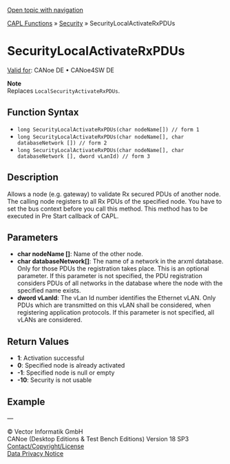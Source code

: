 [Open topic with navigation](../../../../../CANoeDEFamily.htm#Topics/CAPLFunctions/Security/Functions/CAPLfunctionSecurityLocalActivateRxPDUs.md)

[CAPL Functions](../../CAPLfunctions.md) » [Security](../CAPLFunctionsSecurityOverview.md) » SecurityLocalActivateRxPDUs

# SecurityLocalActivateRxPDUs

[Valid for](../../../Shared/FeatureAvailability.md): CANoe DE • CANoe4SW DE

**Note**  
Replaces `LocalSecurityActivateRxPDUs`.

## Function Syntax

- `long SecurityLocalActivateRxPDUs(char nodeName[]) // form 1`
- `long SecurityLocalActivateRxPDUs(char nodeName[], char databaseNetwork []) // form 2`
- `long SecurityLocalActivateRxPDUs(char nodeName[], char databaseNetwork [], dword vLanId) // form 3`

## Description

Allows a node (e.g. gateway) to validate Rx secured PDUs of another node. The calling node registers to all Rx PDUs of the specified node. You have to set the bus context before you call this method. This method has to be executed in Pre Start callback of CAPL.

## Parameters

- **char nodeName []**: Name of the other node.
- **char databaseNetwork[]**: The name of a network in the arxml database. Only for those PDUs the registration takes place. This is an optional parameter. If this parameter is not specified, the PDU registration considers PDUs of all networks in the database where the node with the specified name exists.
- **dword vLanId**: The vLan Id number identifies the Ethernet vLAN. Only PDUs which are transmitted on this vLAN shall be considered, when registering application protocols. If this parameter is not specified, all vLANs are considered.

## Return Values

- **1**: Activation successful
- **0**: Specified node is already activated
- **-1**: Specified node is null or empty
- **-10**: Security is not usable

## Example

—

© Vector Informatik GmbH  
CANoe (Desktop Editions & Test Bench Editions) Version 18 SP3  
[Contact/Copyright/License](../../../Shared/ContactCopyrightLicense.md)  
[Data Privacy Notice](https://www.vector.com/int/en/company/get-info/privacy-policy/)